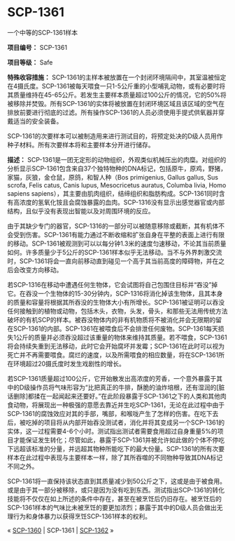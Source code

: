 # SCP-1361
                        




一个中等的SCP-1361样本



**项目编号：** SCP-1361

**项目等级：** Safe

**特殊收容措施：** SCP-1361的主样本被放置在一个封闭环境隔间中，其室温被恒定在4摄氏度。SCP-1361被每天喂食一只1-5公斤重的小型哺乳动物，或有必要时将其质量维持在45-65公斤。若发生主要样本质量超过100公斤的情况，它的50%将被移除并焚毁。所有SCP-1361的实体将被放置在封闭环境区域且该区域的空气在排放前要进行彻底的过滤。所有操作SCP-1361的人员必须使用手提式供氧器并穿戴适当的安全装备。

SCP-1361的次要样本可以被制造用来进行测试目的，将预定处决的D级人员用作种子材料。所有次要样本将和主要样本分开进行储存。

**描述：** SCP-1361是一团无定形的动物组织，外观类似机械压出的肉糜。对组织的分析显示SCP-1361包含来自37个独特物种的DNA标记，包括原牛，原鸡，野猪，家猫，灰狼，金仓鼠，原鸽，和智人种（Bos primigenius, Gallus gallus, Sus scrofa, Felis catus, Canis lupus, Mesocricetus auratus, Columba livia, Homo sapiens sapiens），其主要由肌肉组织，结缔组织和脂肪构成。SCP-1361同时含有高浓度的氢氧化铵且会腐蚀暴露的血肉。SCP-1316没有显示出感觉器官或内部结构，且似乎没有表现出智能以及对周围环境的反应。

由于其缺少专门的器官，SCP-1316的一部分可以被随意移除或截断，其有机体不会受到伤害。SCP-1361有能力通过不断收缩和扩张自身在平整的表面上进行有限的移动。SCP-1361被观测到可以以每分钟1.3米的速度匀速移动，不论其当前质量如何。许多质量少于5公斤的SCP-1361样本似乎无法移动。当不与外界刺激交流时，SCP-1361将会一直向前移动直到碰见一个高于其当前高度的障碍物，并在之后会改变方向移动。

若SCP-1316在移动中遭遇任何生物体，它会试图将自己包围住目标并“吞没”掉它。在吞没一个生物体的15-30分钟内，SCP-1316将消化掉该生物体，且其本身的质量和容量将根据其所吞没的生物体大小有所增长。SCP-1361被证明可以吞没任何接触到的植物或动物，包括木头，衣物，头发，骨头，和那些无法用传统方法破坏的有机SCP的样本。被吞没物体内的非有机物质将不被消化并会无限期的留在SCP-1361的内部。SCP-1361在被喂食后不会排泄任何废物。SCP-1361每天损失1公斤的质量并必须吞没超过该重量的物体来维持其质量。若不喂食，SCP-1361将会持续失重到无法移动，此时它会开始腐坏并发霉；SCP-1361在此时可以视为死亡并不再需要喂食。腐烂的速度，以及所需喂食的相应数量，将在SCP-1361所在环境超过20摄氏度时发生戏剧性的增长。

若SCP-1361质量超过100公斤，它开始散发出高浓度的芳香，一个意外暴露于其中的D级操作员将气味形容为“比把真正的牛排，酥脆的油炸培根，还有湿润的[脏话删除]都揉在一起闻起来还要好。”在此阶段暴露于SCP-1361之下的人类和其他肉食动物，将展现出一种极强的意愿去靠近并生吃SCP-1361，无论在此过程中由于SCP-1361的腐蚀效应对其的手部，嘴部，和喉咙产生了怎样的伤害。在吃下去后，被吃掉的项目将从内部开始吞没测试者，消化并将其变成另一个SCP-1361的实体，这一过程需要4-6个小时。测试指出测试者需要食用超过自身重量5%的项目才能保证发生转化；尽管如此，暴露于SCP-1361并被允许如此做的个体不停吃下远超该标准的分量，并远超其物种所能吃下的最大份量。SCP-1361的所有次要样本在此过程中表现与主要样本一样，除了其所吞噬的不同物种导致其DNA标记不同之外。

SCP-1361将一直保持该状态直到其质量减少到50公斤之下，这或是由于被食用。或是由于其一部分被移除，或只是因为没有吃到东西。测试指出SCP-1361的转化技能将不仅仅在如上所述的条件中存在，甚至在被烹饪后仍旧存在。被烹饪后的SCP-1361样本的气味比未被烹饪的要更加浓烈；暴露于其中的D级人员会做出无理行为和身体暴力以获得烹饪SCP-1361样本的权利。



« [SCP-1360](/scp-1360) | SCP-1361 | [SCP-1362](/scp-1362) »





                    